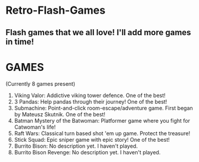 # Retro-Flash-Games
Flash games that we all love! I'll add more games in time!
------------------------------------------------------------------------

GAMES
=========
(Currently 8 games present)
1. Viking Valor: Addictive viking tower defence. One of the best!
2. 3 Pandas: Help pandas through their journey! One of the best!
3. Submachine: Point-and-click room-escape/adventure game. First began by Mateusz Skutnik. One of the best!
4. Batman Mystery of the Batwoman: Platformer game where you fight for Catwoman's life!
5. Raft Wars: Classical turn based shot 'em up game. Protect the treasure!
6. Stick Squad: Epic sniper game with epic story! One of the best!
7. Burrito Bison: No description yet. I haven't played.
8. Burrito Bison Revenge: No description yet. I haven't played.
